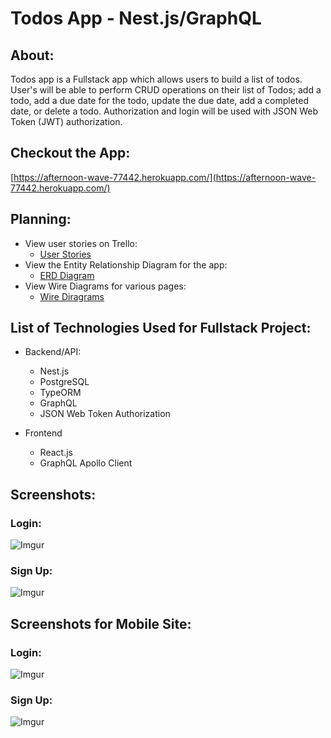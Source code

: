 # Todos App - Nest.js/GraphQL

## About:

Todos app is a Fullstack app which allows users to build a list of todos. User's will be able to perform CRUD operations on their list of Todos; add a todo, add a due date for the todo, update the due date, add a completed date, or delete a todo. Authorization and login will be used with JSON Web Token (JWT) authorization. 

## Checkout the App:
[https://afternoon-wave-77442.herokuapp.com/](https://afternoon-wave-77442.herokuapp.com/)

## Planning:
- View user stories on Trello:
  - [User Stories](https://trello.com/b/pZ6TOfwo/todo-nest-react-graphql)
- View the Entity Relationship Diagram for the app:
  - [ERD Diagram](https://app.lucidchart.com/invitations/accept/f898616f-50f7-45d4-a996-b3bb483dd7a7)
- View Wire Diagrams for various pages:
  - [Wire Diragrams](https://www.figma.com/file/4lAKbWhvCrUPkxogrcesMZ/Todo-Nest.js-Graphql?node-id=16%3A17)

## List of Technologies Used for Fullstack Project:
- Backend/API:
  - Nest.js
  - PostgreSQL
  - TypeORM
  - GraphQL
  - JSON Web Token Authorization

- Frontend
  - React.js
  - GraphQL Apollo Client

## Screenshots:

### Login:
![Imgur](https://i.imgur.com/uQFBOoV.png)
### Sign Up:
![Imgur](https://i.imgur.com/gp2t3KA.png)
## Screenshots for Mobile Site:

### Login:
![Imgur](https://i.imgur.com/LHkfy7d.png)
### Sign Up: 
![Imgur](https://i.imgur.com/R8t23uE.png)